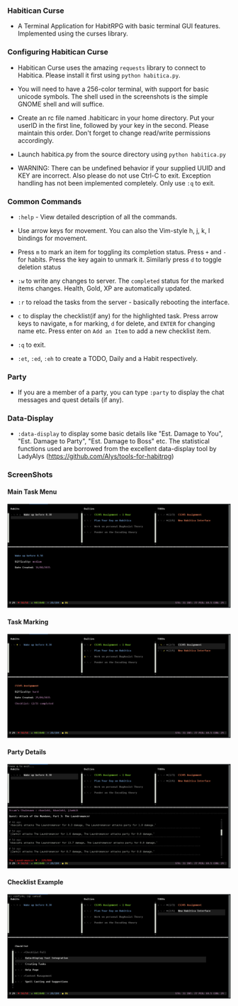 ### Habitican Curse

* A Terminal Application for HabitRPG with basic terminal GUI features. Implemented using the curses library.

### Configuring Habitican Curse

* Habitican Curse uses the amazing `requests` library to connect to Habitica. Please install it first using `python habitica.py`.

* You will need to have a 256-color terminal, with support for basic unicode symbols. The shell used in the screenshots is the simple GNOME shell and will suffice.

* Create an rc file named .habiticarc in your home directory. Put your userID in the first line, followed by your key in the second. Please maintain this order. Don't forget to change read/write permissions accordingly.

* Launch habitica.py from the source directory using `python habitica.py`

* WARNING: There can be undefined behavior if your supplied UUID and KEY are incorrect. Also please do not use Ctrl-C to exit. Exception handling has not been implemented completely. Only use `:q` to exit.

### Common Commands

* `:help` - View detailed description of all the commands.

* Use arrow keys for movement. You can also the Vim-style h, j, k, l bindings for movement.

* Press `m` to mark an item for toggling its completion status. Press `+` and `-` for habits. Press the key again to unmark it. Similarly press `d` to toggle deletion status

* `:w` to write any changes to server. The `completed` status for the marked items changes. Health, Gold, XP are automatically updated. 

* `:r` to reload the tasks from the server - basically rebooting the interface.

* `c` to display the checklist(if any) for the highlighted task. Press arrow keys to navigate, `m` for marking, `d` for delete, and `ENTER` for changing name etc. Press enter on `Add an Item` to add a new checklist item.

* `:q` to exit.

* `:et`, `:ed`, `:eh` to create a TODO, Daily and a Habit respectively.

### Party

* If you are a member of a party, you can type `:party` to display the chat messages and quest details (if any).

### Data-Display

* `:data-display` to display some basic details like "Est. Damage to You", "Est. Damage to Party", "Est. Damage to Boss" etc. The statistical functions used are borrowed from the excellent data-display tool by LadyAlys (https://github.com/Alys/tools-for-habitrpg)

### ScreenShots

#### Main Task Menu
![Main Task Menu](/img/TaskScreenShot.png)

#### Task Marking
![Party Details](/img/MarkingScreenShot.png)

#### Party Details
![Party Details](/img/PartyScreenShot.png)

#### Checklist Example
![Party Details](/img/ChecklistScreenShot.png)

